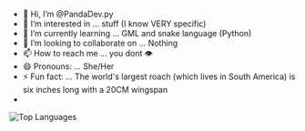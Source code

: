 - 👋 Hi, I’m @PandaDev.py
- 👀 I’m interested in ... stuff (I know VERY specific)
- 🌱 I’m currently learning ... GML and snake language (Python)
- 💞️ I’m looking to collaborate on ... Nothing
- 📫 How to reach me ... you dont :eye:
- 😄 Pronouns: ... She/Her
- ⚡ Fun fact: ... The world's largest roach (which lives in South America) is six inches long with a 20CM wingspan
- 
![Top Languages](https://github-readme-stats.vercel.app/api/top-langs/?username=Pandadev466&langs_count=4&layout=compact)


<!---
FreezingPanda/FreezingPanda is a ✨ special ✨ repository because its `README.md` (this file) appears on your GitHub profile.
You can click the Preview link to take a look at your changes.
--->
